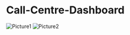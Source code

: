 # Call-Centre-Dashboard
![Picture1](https://github.com/Poornachandra02/Call-Centre-Dashboard-in-Power-BI/assets/91492995/25821ab6-b2eb-46d4-8d39-2f3ee1a7f27a)
![Picture2](https://github.com/Poornachandra02/Call-Centre-Dashboard-in-Power-BI/assets/91492995/443763b9-5116-4a0b-86f3-2e54e667b960)
